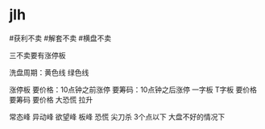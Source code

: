 # jlh
#获利不卖
#解套不卖
#横盘不卖

三不卖要有涨停板

洗盘周期：黄色线 绿色线

涨停板
要价格：10点钟之前涨停
要筹码：10点钟之后涨停
一字板 T字板 要价格
要筹码 要价格 大恐慌 拉升

常态峰 异动峰 欲望峰 板峰 恐慌 尖刀杀 3个点以下 大盘不好的情况下